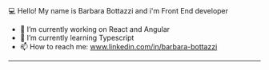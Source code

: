 ### 
💻 Hello!  My name is Barbara Bottazzi and i'm Front End developer

- 🔭 I’m currently working on React and Angular
- 🌱 I’m currently learning Typescript
- 📫 How to reach me: www.linkedin.com/in/barbara-bottazzi

---

